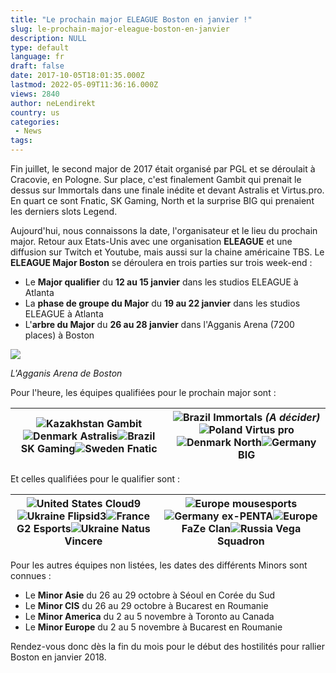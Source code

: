 ```yaml
---
title: "Le prochain major ELEAGUE Boston en janvier !"
slug: le-prochain-major-eleague-boston-en-janvier
description: NULL
type: default
language: fr
draft: false
date: 2017-10-05T18:01:35.000Z
lastmod: 2022-05-09T11:36:16.000Z
views: 2840
author: neLendirekt
country: us
categories:
 - News
tags:
---
```

Fin juillet, le second major de 2017 était organisé par PGL et se déroulait à Cracovie, en Pologne. Sur place, c'est finalement Gambit qui prenait le dessus sur Immortals dans une finale inédite et devant Astralis et Virtus.pro. En quart ce sont Fnatic, SK Gaming, North et la surprise BIG qui prenaient les derniers slots Legend.

Aujourd'hui, nous connaissons la date, l'organisateur et le lieu du prochain major. Retour aux Etats-Unis avec une organisation **ELEAGUE** et une diffusion sur Twitch et Youtube, mais aussi sur la chaine américaine TBS. Le **ELEAGUE Major Boston** se déroulera en trois parties sur trois week-end :

* Le **Major qualifier** du **12 au 15 janvier** dans les studios ELEAGUE à Atlanta
* La **phase de groupe du Major** du **19 au 22 janvier** dans les studios ELEAGUE à Atlanta
* L'**arbre du Major** du **26 au 28 janvier** dans l'Agganis Arena (7200 places) à Boston

![](https://flickshot-ue.s3.eu-west-2.amazonaws.com/flickshot/article/59d65c78d591e/images/yN008T5a1eWc6Q8tSvYMiT4THwW6mkKoLMuBJJUg.jpeg)

_L'Agganis Arena de Boston_

Pour l'heure, les équipes qualifiées pour le prochain major sont :

| **![Kazakhstan](/images/countries/kz.svg)⁠ Gambit![Denmark](/images/countries/dk.svg)⁠ Astralis![Brazil](/images/countries/br.svg)⁠ SK Gaming![Sweden](/images/countries/se.svg)⁠ Fnatic** | **![Brazil](/images/countries/br.svg)⁠ Immortals** _(A décider)_**![Poland](/images/countries/pl.svg)⁠ Virtus pro![Denmark](/images/countries/dk.svg)⁠ North![Germany](/images/countries/de.svg)⁠ BIG** |
| ------------------------------------------------------------------------------------------------------------------------------------------------------------------------------------------ | ------------------------------------------------------------------------------------------------------------------------------------------------------------------------------------------------------- |

  
Et celles qualifiées pour le qualifier sont : 

| **![United States](/images/countries/us.svg)⁠ Cloud9![Ukraine](/images/countries/ua.svg)⁠ Flipsid3![France](/images/countries/fr.svg)⁠ G2 Esports![Ukraine](/images/countries/ua.svg)⁠ Natus Vincere** | **![Europe](/images/countries/eu.svg)⁠ mousesports![Germany](/images/countries/de.svg)⁠ ex-PENTA![Europe](/images/countries/eu.svg)⁠ FaZe Clan![Russia](/images/countries/ru.svg)⁠ Vega Squadron** |
| ------------------------------------------------------------------------------------------------------------------------------------------------------------------------------------------------------ | -------------------------------------------------------------------------------------------------------------------------------------------------------------------------------------------------- |

Pour les autres équipes non listées, les dates des différents Minors sont connues :

* Le **Minor Asie** du 26 au 29 octobre à Séoul en Corée du Sud
* Le **Minor CIS** du 26 au 29 octobre à Bucarest en Roumanie
* Le **Minor America** du 2 au 5 novembre à Toronto au Canada
* Le **Minor Europe** du 2 au 5 novembre à Bucarest en Roumanie

Rendez-vous donc dès la fin du mois pour le début des hostilités pour rallier Boston en janvier 2018.
